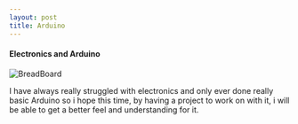 ```yaml
---
layout: post
title: Arduino
---
```



#### Electronics and Arduino

![BreadBoard]({{site.baseurl}}images/ardunio/breadboard2.JPG)

I have always really struggled with electronics and only ever done really basic Arduino so i hope this time, by having a project to work on with it, i will be able to get a better feel and understanding for it.
